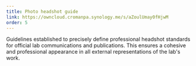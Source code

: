 ```yaml
---
title: Photo headshot guide
link: https://owncloud.cromanpa.synology.me/s/aZoulUmay0fHjwM
order: 5
---
```


Guidelines established to precisely define professional headshot standards for official lab communications and publications. This ensures a cohesive and professional appearance in all external representations of the lab's work.